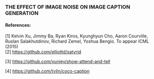 ### THE EFFECT OF IMAGE NOISE ON IMAGE CAPTION GENERATION
#### References:  
[1] Kelvin Xu, Jimmy Ba, Ryan Kiros, Kyunghyun Cho, Aaron Courville, Ruslan Salakhutdinov, Richard Zemel, Yoshua Bengio. To appear ICML (2015)  
[2] https://github.com/elliottd/satyrid 

[3] https://github.com/yunjey/show-attend-and-tell 

[4] https://github.com/tylin/coco-caption
